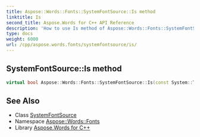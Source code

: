```yaml
---
title: Aspose::Words::Fonts::SystemFontSource::Is method
linktitle: Is
second_title: Aspose.Words for C++ API Reference
description: 'How to use Is method of Aspose::Words::Fonts::SystemFontSource class in C++.'
type: docs
weight: 6000
url: /cpp/aspose.words.fonts/systemfontsource/is/
---
```

## SystemFontSource::Is method




```cpp
virtual bool Aspose::Words::Fonts::SystemFontSource::Is(const System::TypeInfo &target) const override
```

## See Also

* Class [SystemFontSource](../)
* Namespace [Aspose::Words::Fonts](../../)
* Library [Aspose.Words for C++](../../../)
